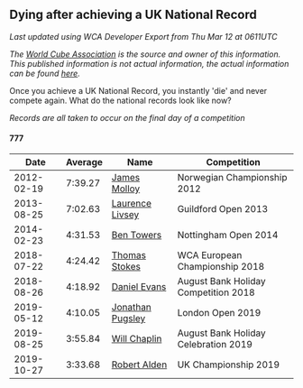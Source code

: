 ## Dying after achieving a UK National Record 

*Last updated using WCA Developer Export from Thu Mar 12 at 0611UTC*

*The [World Cube Association](https://www.worldcubeassociation.org) is the source and owner of this information. This published information is not actual information, the actual information can be found [here](https://www.worldcubeassociation.org/results).*

Once you achieve a UK National Record, you instantly 'die' and never compete again. What do the national records look like now?

*Records are all taken to occur on the final day of a competition*

#### 777

|Date|Average|Name|Competition|  
|--|--|--|--|  
|2012-02-19|7:39.27|[James Molloy](https://www.worldcubeassociation.org/persons/2011MOLL01)|Norwegian Championship 2012|  
|2013-08-25|7:02.63|[Laurence Livsey](https://www.worldcubeassociation.org/persons/2012LIVS01)|Guildford Open 2013|  
|2014-02-23|4:31.53|[Ben Towers](https://www.worldcubeassociation.org/persons/2012TOWE01)|Nottingham Open 2014|  
|2018-07-22|4:24.42|[Thomas Stokes](https://www.worldcubeassociation.org/persons/2017STOK03)|WCA European Championship 2018|  
|2018-08-26|4:18.92|[Daniel Evans](https://www.worldcubeassociation.org/persons/2016EVAN06)|August Bank Holiday Competition 2018|  
|2019-05-12|4:10.05|[Jonathan Pugsley](https://www.worldcubeassociation.org/persons/2018PUGS01)|London Open 2019|  
|2019-08-25|3:55.84|[Will Chaplin](https://www.worldcubeassociation.org/persons/2019CHAP03)|August Bank Holiday Celebration 2019|  
|2019-10-27|3:33.68|[Robert Alden](https://www.worldcubeassociation.org/persons/2019ALDE01)|UK Championship 2019|  
